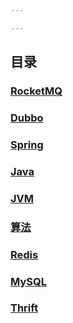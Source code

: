 ```yaml
---

---
```




## 目录

### [RocketMQ](https://geeeeek.github.io/docs/rocketmq)

### [Dubbo](https://geeeeek.github.io/docs/dubbo)

### [Spring](https://geeeeek.github.io/docs/spring)

### [Java](https://geeeeek.github.io/docs/java)

### [JVM](https://geeeeek.github.io/docs/jvm)

### [算法](https://geeeeek.github.io/docs/algorithm)

### [Redis](https://geeeeek.github.io/docs/redis)

### [MySQL](https://geeeeek.github.io/docs/mysql)

### [Thrift](https://geeeeek.github.io/docs/thrift)



